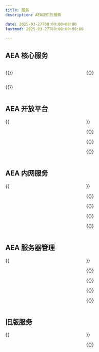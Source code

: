 ```yaml
---
title: 服务
description: AEA提供的服务

date: 2025-03-27T00:00:00+08:00
lastmod: 2025-03-27T00:00:00+08:00

---
```


<style>
.services-grid {
  display: grid;
  grid-template-columns: repeat(2, 1fr);
  /* gap: 24px; */
  /* margin-bottom: 32px; */
}

@media (max-width: 768px) {
  .services-grid {
    grid-template-columns: 1fr;
  }
}
</style>


## AEA 核心服务

<div class = "services-grid">

{{<externalLinkCard title="AEA 设备租借" link="?" cover="?">}}

{{<externalLinkCard title="AEA 3D打印申请" link="?" cover="?">}}

{{<externalLinkCard title="AEA 公用文件资源库" link="http://aea1989.tech/" cover="?">}}

</div>

## AEA 开放平台

<div class = "services-grid">
{{<externalLinkCard title="AEA in Bilibili" link="https://space.bilibili.com/512380538" cover="/images/AEA_Logo.png">}}

{{<externalLinkCard title="AEA Github组织" link="https://github.com/Applicable-Electronic-Association" cover="/images/Services/github.gif">}}

{{<externalLinkCard title="AEA 嘉立创开源广场" link="https://oshwhub.com/kongyouxether/works" cover="/images/Services/jlc.jpeg">}}

{{<externalLinkCard title="AEA 官方飞书平台" link="?" cover="/images/Services/lark.png">}}
</div>

## AEA 内网服务

<div class = "services-grid">
{{<externalLinkCard title="AEA 公用文件资源库" link="http://aea1989.tech/" cover="?">}}

{{<externalLinkCard title="AEA 远程打印服务" link="?" cover="/images/Services/cups.webp">}}

{{<externalLinkCard title="AEA HomeAssistant" link="?" cover="/images/Services/hass.png">}}

{{<externalLinkCard title="AEA Samba" link="?" cover="?">}}

{{<externalLinkCard title="AEA NextCloud" link="?" cover="/images/Services/Nextcloud_Logo.svg.png">}}

<!-- {{<externalLinkCard title="AEA Samba" link="?" cover="?">}} -->
</div>

## AEA 服务器管理

<div class = "services-grid">
{{<externalLinkCard title="AEA 服务器DashBoard" link="http://aea1989.tech/aea-dashboard/" cover="/images/Services/server.png">}}

{{<externalLinkCard title="AEA OpenWRT" link="?" cover="/images/Services/openwrt.png">}}

{{<externalLinkCard title="AEA TrueNAS" link="?" cover="/images/Services/truenas.webp">}}

{{<externalLinkCard title="AEA Debian" link="?" cover="/images/Services/Debian-OpenLogo.svg.png">}}

{{<externalLinkCard title="AEA ESXI" link="?" cover="/images/Services/esxi.webp">}}
</div>

## 旧版服务

<div class = "services-grid">
{{<externalLinkCard title="AEA 公告板（已停用）" link="http://aea1989.tech/blackboard/" cover="?">}}

{{<externalLinkCard title="AEA Public Server V2" link="http://aea1989.tech/main/" cover="?">}}
</div>

